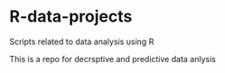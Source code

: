 # R-data-projects
Scripts related to data analysis using R

This is a repo for decrsptive and predictive data anlysis 

